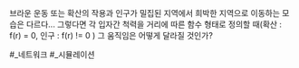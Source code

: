 브라운 운동 또는 확산의 작용과 인구가 밀집된 지역에서 희박한 지역으로 이동하는 모습은 다르다...
그렇다면 각 입자간 척력을 거리에 따른 함수 형태로 정의할 때(확산 : f(r) = 0, 인구 : f(r) != 0 ) 그 움직임은 어떻게 달라질 것인가?

#_네트워크 #_시뮬레이션